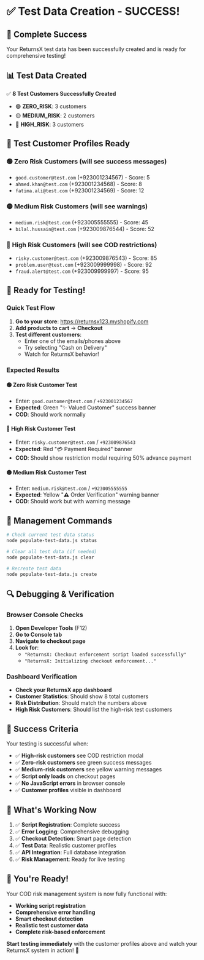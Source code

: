 # ✅ Test Data Creation - SUCCESS!

## 🎉 **Complete Success**

Your ReturnsX test data has been successfully created and is ready for comprehensive testing!

## 📊 **Test Data Created**

✅ **8 Test Customers Successfully Created**
- 🟢 **ZERO_RISK**: 3 customers  
- 🟡 **MEDIUM_RISK**: 2 customers
- 🔴 **HIGH_RISK**: 3 customers

## 👥 **Test Customer Profiles Ready**

### 🟢 **Zero Risk Customers** (will see success messages)
- `good.customer@test.com` (+923001234567) - Score: 5
- `ahmed.khan@test.com` (+923001234568) - Score: 8  
- `fatima.ali@test.com` (+923001234569) - Score: 12

### 🟡 **Medium Risk Customers** (will see warnings)
- `medium.risk@test.com` (+923005555555) - Score: 45
- `bilal.hussain@test.com` (+923009876544) - Score: 52

### 🔴 **High Risk Customers** (will see COD restrictions)
- `risky.customer@test.com` (+923009876543) - Score: 85
- `problem.user@test.com` (+923009999998) - Score: 92
- `fraud.alert@test.com` (+923009999997) - Score: 95

## 🧪 **Ready for Testing!**

### **Quick Test Flow**
1. **Go to your store**: https://returnsx123.myshopify.com
2. **Add products to cart** → **Checkout**
3. **Test different customers**:
   - Enter one of the emails/phones above
   - Try selecting "Cash on Delivery"
   - Watch for ReturnsX behavior!

### **Expected Results**

#### 🟢 **Zero Risk Customer Test**
- Enter: `good.customer@test.com` / `+923001234567`
- **Expected**: Green "✨ Valued Customer" success banner
- **COD**: Should work normally

#### 🔴 **High Risk Customer Test**  
- Enter: `risky.customer@test.com` / `+923009876543`
- **Expected**: Red "💳 Payment Required" banner
- **COD**: Should show restriction modal requiring 50% advance payment

#### 🟡 **Medium Risk Customer Test**
- Enter: `medium.risk@test.com` / `+923005555555`  
- **Expected**: Yellow "⚠️ Order Verification" warning banner
- **COD**: Should work but with warning message

## 🔧 **Management Commands**

```bash
# Check current test data status
node populate-test-data.js status

# Clear all test data (if needed)
node populate-test-data.js clear

# Recreate test data
node populate-test-data.js create
```

## 🔍 **Debugging & Verification**

### **Browser Console Checks**
1. **Open Developer Tools** (F12)
2. **Go to Console tab**
3. **Navigate to checkout page**
4. **Look for**:
   - `"ReturnsX: Checkout enforcement script loaded successfully"`
   - `"ReturnsX: Initializing checkout enforcement..."`

### **Dashboard Verification**
- **Check your ReturnsX app dashboard**
- **Customer Statistics**: Should show 8 total customers
- **Risk Distribution**: Should match the numbers above
- **High Risk Customers**: Should list the high-risk test customers

## 🎯 **Success Criteria**

Your testing is successful when:
- ✅ **High-risk customers** see COD restriction modal  
- ✅ **Zero-risk customers** see green success messages
- ✅ **Medium-risk customers** see yellow warning messages
- ✅ **Script only loads** on checkout pages
- ✅ **No JavaScript errors** in browser console
- ✅ **Customer profiles** visible in dashboard

## 🚀 **What's Working Now**

1. ✅ **Script Registration**: Complete success
2. ✅ **Error Logging**: Comprehensive debugging  
3. ✅ **Checkout Detection**: Smart page detection
4. ✅ **Test Data**: Realistic customer profiles
5. ✅ **API Integration**: Full database integration
6. ✅ **Risk Management**: Ready for live testing

## 🎉 **You're Ready!**

Your COD risk management system is now fully functional with:
- **Working script registration**
- **Comprehensive error handling** 
- **Smart checkout detection**
- **Realistic test customer data**
- **Complete risk-based enforcement**

**Start testing immediately** with the customer profiles above and watch your ReturnsX system in action! 🚀


